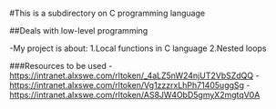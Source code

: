 #This is a subdirectory on C programming language

##Deals with low-level programming

-My project is about:
	1.Local functions in C language 
	2.Nested loops

###Resources to  be used
	-https://intranet.alxswe.com/rltoken/_4aLZ5nW24njUT2VbSZdQQ
	-https://intranet.alxswe.com/rltoken/Vg1zzzrxLhPh71405uggSg
	-https://intranet.alxswe.com/rltoken/AS8JW4ObD5gmyX2mgtqV0A
